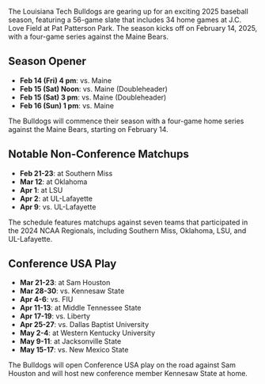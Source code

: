 
The Louisiana Tech Bulldogs are gearing up for an exciting 2025 baseball season, featuring a 56-game slate that includes 34 home games at J.C. Love Field at Pat Patterson Park. The season kicks off on February 14, 2025, with a four-game series against the Maine Bears.

## Season Opener

- **Feb 14 (Fri) 4 pm**: vs. Maine  
- **Feb 15 (Sat) Noon**: vs. Maine (Doubleheader)  
- **Feb 15 (Sat) 3 pm**: vs. Maine (Doubleheader)  
- **Feb 16 (Sun) 1 pm**: vs. Maine  

The Bulldogs will commence their season with a four-game home series against the Maine Bears, starting on February 14.

## Notable Non-Conference Matchups

- **Feb 21-23**: at Southern Miss  
- **Mar 12**: at Oklahoma  
- **Apr 1**: at LSU  
- **Apr 2**: at UL-Lafayette  
- **Apr 9**: vs. UL-Lafayette  

The schedule features matchups against seven teams that participated in the 2024 NCAA Regionals, including Southern Miss, Oklahoma, LSU, and UL-Lafayette.

## Conference USA Play

- **Mar 21-23**: at Sam Houston  
- **Mar 28-30**: vs. Kennesaw State  
- **Apr 4-6**: vs. FIU  
- **Apr 11-13**: at Middle Tennessee State  
- **Apr 17-19**: vs. Liberty  
- **Apr 25-27**: vs. Dallas Baptist University  
- **May 2-4**: at Western Kentucky University  
- **May 9-11**: at Jacksonville State  
- **May 15-17**: vs. New Mexico State  

The Bulldogs will open Conference USA play on the road against Sam Houston and will host new conference member Kennesaw State at home.


